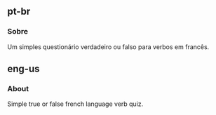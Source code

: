 ## pt-br
### Sobre
Um simples questionário verdadeiro ou falso para verbos em francês.
## eng-us
### About
Simple true or false french language verb quiz.
